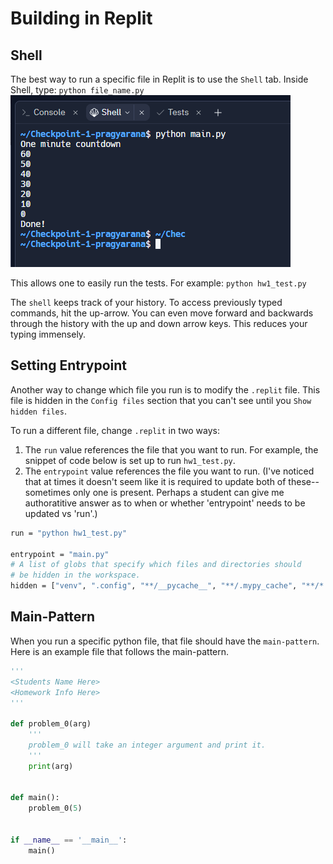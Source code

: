# Building in Replit

## Shell 
The best way to run a specific file in Replit is to use the `Shell` tab. Inside Shell, type: `python file_name.py`
![shell window](../../_static/shell_run.png)  

This allows one to easily run the tests. For example: `python hw1_test.py`  

The `shell` keeps track of your history. To access previously typed commands, hit the up-arrow. You can even move forward and backwards through the history with the up and down arrow keys. This reduces your typing immensely.  

## Setting Entrypoint
Another way to change which file you run is to modify the `.replit` file. This file is hidden in the `Config files` section that
you can't see until you `Show hidden files`.  

To run a different file, change `.replit` in two ways:  
1) The `run` value references the file that you want to run. For example, the snippet of code below is set up to run `hw1_test.py`.  
2) The `entrypoint` value references the file you want to run. (I've noticed that at times it doesn't seem like it is required to update both of these--sometimes only one is present. Perhaps a student can give me authoratitive answer as to when or whether 'entrypoint' needs to be updated vs 'run'.) 

```bash
run = "python hw1_test.py"

entrypoint = "main.py"
# A list of globs that specify which files and directories should
# be hidden in the workspace.
hidden = ["venv", ".config", "**/__pycache__", "**/.mypy_cache", "**/*.pyc"]
```

## Main-Pattern
When you run a specific python file, that file should have the `main-pattern`. Here is an example
file that follows the main-pattern.

```python
'''
<Students Name Here>
<Homework Info Here>
'''

def problem_0(arg)
    '''
    problem_0 will take an integer argument and print it.
    '''
    print(arg)


def main():
    problem_0(5)


if __name__ == '__main__':
    main()
```



